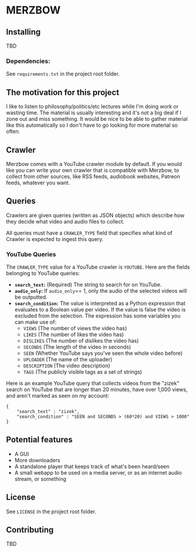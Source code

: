 # MERZBOW

## Installing

TBD

### Dependencies:

See `requirements.txt` in the project root folder.

## The motivation for this project

I like to listen to philosophy/politics/etc lectures while I'm doing work or wasting time. The material is usually interesting and it's not a big deal if I zone out and miss something. It would be nice to be able to gather material like this automatically so I don't have to go looking for more material so often.

## Crawler

Merzbow comes with a YouTube crawler module by default. If you would like you can write your own crawler that is compatible with Merzbow, to collect from other sources, like RSS feeds, audiobook websites, Patreon feeds, whatever you want.

## Queries

Crawlers are given queries (written as JSON objects) which describe how they decide what video and audio files to collect. 

All queries must have a `CRAWLER_TYPE` field that specifies what kind of Crawler is expected to ingest this query.

### YouTube Queries 

The `CRAWLER_TYPE` value for a YouTube crawler is `YOUTUBE`.
Here are the fields belonging to YouTube queries:

- **`search_text`:** (Required) The string to search for on YouTube.
- **`audio_only`:** If `audio_only`== 1, only the audio of the selected videos will be outputted.
- **`search_condition`:** The value is interpreted as a Python expression that evaluates to a Boolean value per video. If the value is false the video is excluded from the selection. The expression has some variables you can make use of:
    - `VIEWS` (The number of views the video has)
    - `LIKES` (The number of likes the video has)
    - `DISLIKES` (The number of dislikes the video has)
    - `SECONDS` (The length of the video in seconds)
    - `SEEN` (Whether YouTube says you've seen the whole video before)
    - `UPLOADER` (The name of the uploader)
    - `DESCRIPTION` (The video description)
    - `TAGS` (The publicly visible tags as a set of strings)
    
Here is an example YouTube query that collects videos from the "zizek" search on YouTube that are longer than 20 minutes, have over 1,000 views, and aren't marked as seen on my account:
```
{
    "search_text" : "zizek",
    "search_condition" : "SEEN and SECONDS > (60*20) and VIEWS > 1000"
}
```

## Potential features

- A GUI
- More downloaders
- A standalone player that keeps track of what's been heard/seen
- A small webapp to be used on a media server, or as an internet audio stream, or something

## License

See `LICENSE` in the project root folder.

## Contributing

TBD
